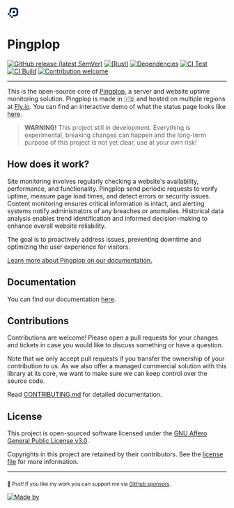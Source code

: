 <img src="./static/favicon.svg" alt="Pingplop Logo" width="26" />

# Pingplop

[![GitHub release (latest SemVer)](https://img.shields.io/github/v/release/pingplop/pingplop?logo=rust)](https://github.com/pingplop/pingplop/releases)
[![(Rust)](https://img.shields.io/badge/rust-v1.75-orange.svg?logo=rust)](https://www.rust-lang.org/)
[![Dependencies](https://deps.rs/repo/github/pingplop/pingplop/status.svg)](https://deps.rs/repo/github/pingplop/pingplop)
[![CI Test](https://github.com/pingplop/pingplop/actions/workflows/ci-test.yml/badge.svg)](https://github.com/pingplop/pingplop/actions/workflows/ci-test.yml)
[![CI Build](https://github.com/pingplop/pingplop/actions/workflows/ci-build.yml/badge.svg)](https://github.com/pingplop/pingplop/actions/workflows/ci-build.yml)
[![Contribution welcome](https://img.shields.io/badge/Contributions-welcome-gray.svg)](https://github.com/pingplop/pingplop/graphs/contributors)

---

This is the open-source core of [Pingplop][pingplop-site], a server and website uptime monitoring solution.
Pingplop is made in 🇮🇩 and hosted on multiple regions at [Fly.io][fly-regions]. You can find an interactive
demo of what the status page looks like [here][pingplop-status].

> **WARNING!** This project still in development.
> Everything is experimental, breaking changes can happen and the long-term purpose of this project is not yet clear, use at your own risk!

## How does it work?

Site monitoring involves regularly checking a website's availability, performance, and functionality.
Pingplop send periodic requests to verify uptime, measure page load times, and detect errors or security
issues. Content monitoring ensures critical information is intact, and alerting systems notify administrators
of any breaches or anomalies. Historical data analysis enables trend identification and informed
decision-making to enhance overall website reliability.

The goal is to proactively address issues, preventing downtime and optimizing the user experience for visitors.

[Learn more about Pingplop on our documentation.][pingplop-docs]

## Documentation

You can find our documentation [here][pingplop-docs].

## Contributions

Contributions are welcome! Please open a pull requests for your changes and tickets in case you would like to discuss something or have a question.

Note that we only accept pull requests if you transfer the ownership of your contribution to us. As we also offer a managed commercial solution with this library at its core, we want to make sure we can keep control over the source code.

Read [CONTRIBUTING.md](./CONTRIBUTING.md) for detailed documentation.

## License

This project is open-sourced software licensed under the [GNU Affero General Public License v3.0][agpl-license].

Copyrights in this project are retained by their contributors.
See the [license file](./LICENSE) for more information.

---

<sub>🤫 Psst! If you like my work you can support me via [GitHub sponsors](https://github.com/sponsors/riipandi).</sub>

[![Made by](https://badgen.net/badge/icon/Made%20by%20Aris%20Ripandi?icon=bitcoin-lightning&label&color=black&labelColor=black)][riipandi-twitter]

[pingplop-site]: https://pingplop.com/?ref=github
[pingplop-docs]: https://pingplop.mintlify.app/introduction
[pingplop-status]: https://status.pingplop.com/
[fly-regions]: https://fly.io/docs/reference/regions/
[agpl-license]: https://choosealicense.com/licenses/agpl-3.0/
[riipandi-twitter]: https://twitter.com/intent/follow?original_referer=https://ripandis.com&screen_name=riipandi
